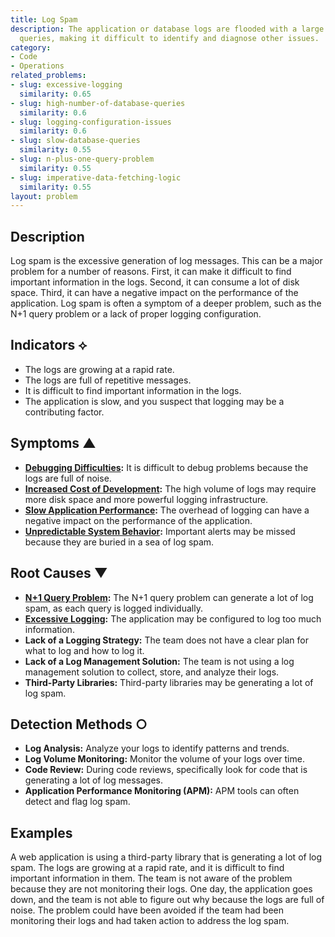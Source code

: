 ```yaml
---
title: Log Spam
description: The application or database logs are flooded with a large number of similar-looking
  queries, making it difficult to identify and diagnose other issues.
category:
- Code
- Operations
related_problems:
- slug: excessive-logging
  similarity: 0.65
- slug: high-number-of-database-queries
  similarity: 0.6
- slug: logging-configuration-issues
  similarity: 0.6
- slug: slow-database-queries
  similarity: 0.55
- slug: n-plus-one-query-problem
  similarity: 0.55
- slug: imperative-data-fetching-logic
  similarity: 0.55
layout: problem
---
```


## Description
Log spam is the excessive generation of log messages. This can be a major problem for a number of reasons. First, it can make it difficult to find important information in the logs. Second, it can consume a lot of disk space. Third, it can have a negative impact on the performance of the application. Log spam is often a symptom of a deeper problem, such as the N+1 query problem or a lack of proper logging configuration.

## Indicators ⟡
- The logs are growing at a rapid rate.
- The logs are full of repetitive messages.
- It is difficult to find important information in the logs.
- The application is slow, and you suspect that logging may be a contributing factor.

## Symptoms ▲
- **[Debugging Difficulties](debugging-difficulties.md):** It is difficult to debug problems because the logs are full of noise.
- **[Increased Cost of Development](increased-cost-of-development.md):** The high volume of logs may require more disk space and more powerful logging infrastructure.
- **[Slow Application Performance](slow-application-performance.md):** The overhead of logging can have a negative impact on the performance of the application.
- **[Unpredictable System Behavior](unpredictable-system-behavior.md):** Important alerts may be missed because they are buried in a sea of log spam.

## Root Causes ▼
- **[N+1 Query Problem](n-plus-one-query-problem.md):** The N+1 query problem can generate a lot of log spam, as each query is logged individually.
- **[Excessive Logging](excessive-logging.md):** The application may be configured to log too much information.
- **Lack of a Logging Strategy:** The team does not have a clear plan for what to log and how to log it.
- **Lack of a Log Management Solution:** The team is not using a log management solution to collect, store, and analyze their logs.
- **Third-Party Libraries:** Third-party libraries may be generating a lot of log spam.

## Detection Methods ○
- **Log Analysis:** Analyze your logs to identify patterns and trends.
- **Log Volume Monitoring:** Monitor the volume of your logs over time.
- **Code Review:** During code reviews, specifically look for code that is generating a lot of log messages.
- **Application Performance Monitoring (APM):** APM tools can often detect and flag log spam.

## Examples
A web application is using a third-party library that is generating a lot of log spam. The logs are growing at a rapid rate, and it is difficult to find important information in them. The team is not aware of the problem because they are not monitoring their logs. One day, the application goes down, and the team is not able to figure out why because the logs are full of noise. The problem could have been avoided if the team had been monitoring their logs and had taken action to address the log spam.
